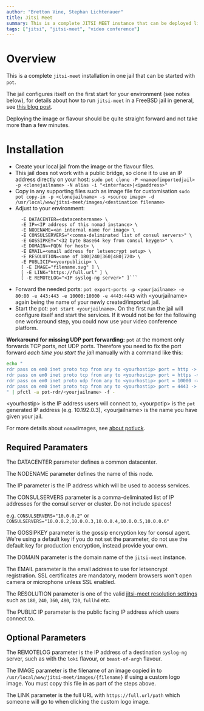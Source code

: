 ```yaml
---
author: "Bretton Vine, Stephan Lichtenauer"
title: Jitsi Meet
summary: This is a complete JITSI MEET instance that can be deployed like a regular pot jail.
tags: ["jitsi", "jitsi-meet", "video conference"]
---
```


# Overview

This is a complete ```jitsi-meet``` installation in one jail that can be started with ```pot```.

The jail configures itself on the first start for your environment (see notes below), for details about how to run ```jitsi-meet``` in a FreeBSD jail in general, see [this blog post](https://honeyguide.eu/posts/jitsi-freebsd/).

Deploying the image or flavour should be quite straight forward and not take more than a few minutes.

# Installation

* Create your local jail from the image or the flavour files.
* This jail does not work with a public bridge, so clone it to use an IP address directly on your host:
  ```sudo pot clone -P <nameofimportedjail> -p <clonejailname> -N alias -i "<interface>|<ipaddress>"```
* Copy in any supporting files such as image file for customisation
  ```sudo pot copy-in -p <clonejailname> -s <source image> -d /usr/local/www/jitsi-meet/images/<destination filename>```
* Adjust to your environment:
  ```sudo pot set-env -p <clonejailname> -E NODENAME=<name> \
    -E DATACENTER=<datacentername> \
    -E IP=<IP address of this nomad instance> \
    -E NODENAME=<an internal name for image> \
    -E CONSULSERVERS="<comma-deliminated list of consul servers>" \
    -E GOSSIPKEY="<32 byte Base64 key from consul keygen>" \
    -E DOMAIN=<FQDN for host> \
    -E EMAIL=<email address for letsencrypt setup> \
    -E RESOLUTION=<one of 180|240|360|480|720> \
    -E PUBLICIP=<yourpublicip> \
    [ -E IMAGE="filename.svg" ] \
    [ -E LINK="https://full.url" ] \
    [ -E REMOTELOG="<IP syslog-ng server>" ]```
* Forward the needed ports: ```pot export-ports -p <yourjailname> -e 80:80 -e 443:443 -e 10000:10000 -e 4443:4443``` with &lt;yourjailname&gt; again being the name of your newly created/imported jail.
* Start the pot: ```pot start <yourjailname>```. On the first run the jail will configure itself and start the services.
  If it would not be for the following one workaround step, you could now use your video conference platform.

**Workaround for missing UDP port forwarding:**
```pot``` at the moment only forwards TCP ports, not UDP ports. Therefore you need to fix the port forward *each time you start the jail* manually with a command like this:

```bash
echo "
rdr pass on em0 inet proto tcp from any to <yourhostip> port = http -> <yourpotip> port 80
rdr pass on em0 inet proto tcp from any to <yourhostip> port = https -> <yourpotip>  port 443
rdr pass on em0 inet proto udp from any to <yourhostip> port = 10000 -> <yourpotip>  port 10000
rdr pass on em0 inet proto tcp from any to <yourhostip> port = 4443 -> <yourpotip>  port 4443
" | pfctl -a pot-rdr/<yourjailname> -f -
```
&lt;yourhostip&gt; is the IP address users will connect to, &lt;yourpotip&gt; is the ```pot``` generated IP address (e.g. 10.192.0.3), &lt;yourjailname&gt; is the name you have given your jail.

For more details about ```nomad```images, see [about potluck](https://potluck.honeyguide.net/micro/about-potluck/).

## Required Paramaters
The DATACENTER parameter defines a common datacenter.

The NODENAME parameter defines the name of this node.

The IP parameter is the IP address which will be used to access services.

The CONSULSERVERS parameter is a comma-deliminated list of IP addresses for the consul server or cluster. Do not include spaces!

e.g. ```CONSULSERVERS="10.0.0.2"``` or ```CONSULSERVERS="10.0.0.2,10.0.0.3,10.0.0.4,10.0.0.5,10.0.0.6"```

The GOSSIPKEY parameter is the gossip encryption key for consul agent. We're using a default key if you do not set the parameter, do not use the default key for production encryption, instead provide your own.

The DOMAIN parameter is the domain name of the `jitsi-meet` instance.

The EMAIL parameter is the email address to use for letsencrypt registration. SSL certificates are mandatory, modern browsers won't open camera or microphone unless SSL enabled.

The RESOLUTION parameter is one of the valid [jitsi-meet resolution settings](https://github.com/jitsi/lib-jitsi-meet/blob/master/service/RTC/Resolutions.js) such as `180`, `240`, `360`, `480`, `720`, `fullhd` etc.

The PUBLIC IP parameter is the public facing IP address which users connect to.

## Optional Parameters

The REMOTELOG parameter is the IP address of a destination ```syslog-ng``` server, such as with the ```loki``` flavour, or ```beast-of-argh``` flavour.

The IMAGE parameter is the filename of an image copied in to `/usr/local/www/jitsi-meet/images/{filename}` if using a custom logo image. You must copy this file in as part of the steps above.

The LINK parameter is the full URL with `https://full.url/path` which someone will go to when clicking the custom logo image.
